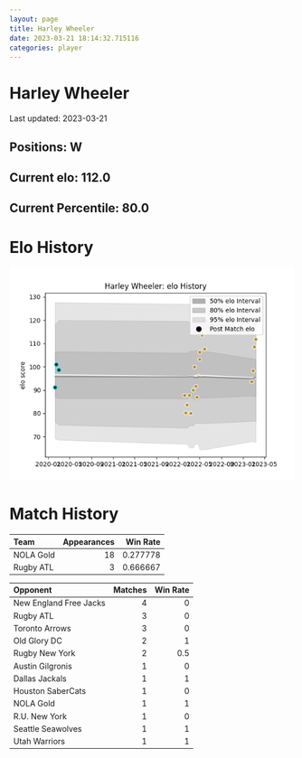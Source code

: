```yaml
---  
layout: page  
title: Harley Wheeler  
date: 2023-03-21 18:14:32.715116  
categories: player  
---
```

# Harley Wheeler


Last updated: 2023-03-21
## Positions: W

## Current elo: 112.0

## Current Percentile: 80.0

# Elo History


![elo history](history_HarleyWheeler.png)
# Match History


| Team      |   Appearances |   Win Rate |
|:----------|--------------:|-----------:|
| NOLA Gold |            18 |   0.277778 |
| Rugby ATL |             3 |   0.666667 |

| Opponent               |   Matches |   Win Rate |
|:-----------------------|----------:|-----------:|
| New England Free Jacks |         4 |        0   |
| Rugby ATL              |         3 |        0   |
| Toronto Arrows         |         3 |        0   |
| Old Glory DC           |         2 |        1   |
| Rugby New York         |         2 |        0.5 |
| Austin Gilgronis       |         1 |        0   |
| Dallas Jackals         |         1 |        1   |
| Houston SaberCats      |         1 |        0   |
| NOLA Gold              |         1 |        1   |
| R.U. New York          |         1 |        0   |
| Seattle Seawolves      |         1 |        1   |
| Utah Warriors          |         1 |        1   |